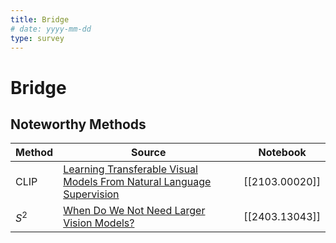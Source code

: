 ```yaml
---
title: Bridge
# date: yyyy-mm-dd
type: survey
---
```


# Bridge

## Noteworthy Methods
| Method      | Source    | Notebook |
|-------------|-----------|----------|
| CLIP       |[Learning Transferable Visual Models From Natural Language Supervision](https://arxiv.org/abs/2103.00020)|[[2103.00020]]|
| $S^2$       |[When Do We Not Need Larger Vision Models?](https://arxiv.org/abs/2403.13043)|[[2403.13043]]|